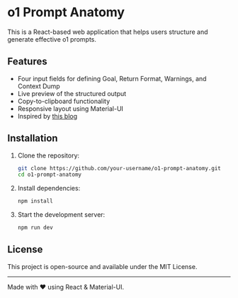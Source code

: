 # o1 Prompt Anatomy

This is a React-based web application that helps users structure and generate effective o1 prompts.

## Features

- Four input fields for defining Goal, Return Format, Warnings, and Context Dump
- Live preview of the structured output
- Copy-to-clipboard functionality
- Responsive layout using Material-UI
- Inspired by [this blog](https://medium.com/@niall.mcnulty/writing-an-o1-prompt-that-works-16ee921b5859)

## Installation

1. Clone the repository:
   ```sh
   git clone https://github.com/your-username/o1-prompt-anatomy.git
   cd o1-prompt-anatomy
   ```
2. Install dependencies:
   ```sh
   npm install
   ```
3. Start the development server:
   ```sh
   npm run dev
   ```

## License

This project is open-source and available under the MIT License.

---

Made with ❤️ using React & Material-UI.
